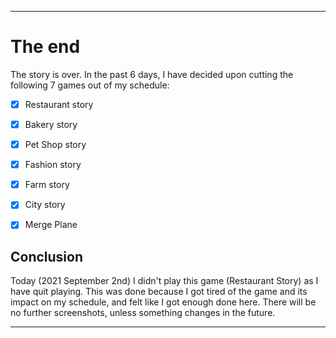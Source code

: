 
***

# The end

The story is over. In the past 6 days, I have decided upon cutting the following 7 games out of my schedule:

- [x] Restaurant story

- [x] Bakery story

- [x] Pet Shop story

- [x] Fashion story

- [x] Farm story

- [x] City story

- [x] Merge Plane

## Conclusion

Today (2021 September 2nd) I didn't play this game (Restaurant Story) as I have quit playing. This was done because I got tired of the game and its impact on my schedule, and felt like I got enough done here. There will be no further screenshots, unless something changes in the future.

***
